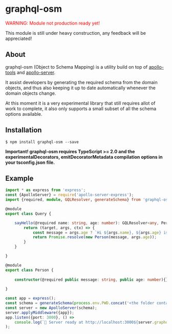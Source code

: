 # graphql-osm

<span style="color:red">WARNING: Module not production ready yet!</span>

This module is still under heavy construction, any feedback will be appreciated!

## About

graphql-osm (Object to Schema Mapping) is a utility build on top of [apollo-tools](https://www.apollographql.com/docs/graphql-tools/) and [apollo-server](https://www.apollographql.com/docs/apollo-server/v2/getting-started.html).

It assist developers by generating the required schema from the domain objects, and thus also keeping
it up to date automatically whenever the domain objects change.

At this moment it is a very experimental library that still requires allot of work to complete, it also only supports 
a small subset of all the schema options available.

## Installation

```
$ npm install graphql-osm --save
```

**Important! graphql-osm requires TypeScript >= 2.0 and the experimentalDecorators, emitDecoratorMetadata compilation options in your tsconfig.json file.**

## Example

```typescript
import * as express from 'express';
const {ApolloServer} = require('apollo-server-express');
import {required, module, GQLResolver, generateSchema} from 'graphql-osm';

@module
export class Query {

    sayHello(@required name: string, age: number): GQLResolver<any, Person> {
        return (target, args, ctx) => {
            const message = args.age ? `Hi ${args.name}, ${args.age} is a wonderful age!` : `Hi ${args.name}`;
            return Promise.resolve(new Person(message, args.age));
        }
    }

}

@module
export class Person {
    
    constructor(@required public message: string, public age: number){}
    
}

const app = express();
const schema = generateSchema(process.env.PWD.concat('<the folder containing the modules>'))
const server = new ApolloServer(schema);
server.applyMiddleware({app});
app.listen({port: 3000}, () =>
    console.log(`🚀 Server ready at http://localhost:3000${server.graphqlPath}`)
);
```
